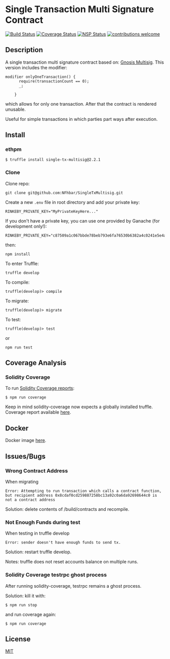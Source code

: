 # Single Transaction Multi Signature Contract

<div>

[![Build Status](https://travis-ci.org/NFhbar/SingleTxMultisig.png?branch=master)](https://travis-ci.org/NFhbar/SingleTxMultisig)
[![Coverage Status](https://coveralls.io/repos/github/NFhbar/SingleTxMultisig/badge.svg?branch=master)](https://coveralls.io/github/NFhbar/SingleTxMultisig?branch=master)
[![NSP Status](https://nodesecurity.io/orgs/nicolas-frega/projects/ff951f47-780c-48d0-af12-330754a60afa/badge)](https://nodesecurity.io/orgs/nicolas-frega/projects/ff951f47-780c-48d0-af12-330754a60afa)
[![contributions welcome](https://img.shields.io/badge/contributions-welcome-brightgreen.svg?style=flat)](https://github.com/NFhbar/SingleTxMultisig/issues)

</div>

## Description
A single transaction multi signature contract based on: [Gnosis Multisig](https://github.com/gnosis/MultiSigWallet).
This version includes the modifier:
```    
modifier onlyOneTransaction() {
      require(transactionCount == 0);
      _;

    }
```
which allows for only one transaction. After that the contract is rendered unusable.

Useful for simple transactions in which parties part ways after execution.

## Install
### ethpm
```
$ truffle install single-tx-multisig@2.2.1
```

### Clone
Clone repo:
```
git clone git@github.com:NFhbar/SingleTxMultisig.git
```

Create a new ```.env``` file in root directory and add your private key:
```
RINKEBY_PRIVATE_KEY="MyPrivateKeyHere..."
```
If you don't have a private key, you can use one provided by Ganache (for development only!):
```
RINKEBY_PRIVATE_KEY="c87509a1c067bbde78beb793e6fa76530b6382a4c0241e5e4a9ec0a0f44dc0d3"
```
then:
```
npm install
```
To enter Truffle:
```
truffle develop
```
To compile:
```
truffle(develop)> compile
```
To migrate:
```
truffle(develop)> migrate
```
To test:
```
truffle(develop)> test
```
or
```
npm run test
```

## Coverage Analysis
### Solidity Coverage
To run [Solidity Coverage reports](https://github.com/sc-forks/solidity-coverage):
```
$ npm run coverage
```
Keep in mind solidity-coverage now expects a globally installed truffle.
Coverage report available [here](https://github.com/NFhbar/SingleTxMultisig/blob/master/coverage).

## Docker
Docker image [here](https://hub.docker.com/r/nfhbar/singletxmultisig/).

## Issues/Bugs
### Wrong Contract Address
When migrating
```
Error: Attempting to run transaction which calls a contract function, but recipient address 0x8cdaf0cd259887258bc13a92c0a6da92698644c0 is not a contract address
```
Solution: delete contents of /build/contracts and recompile.

### Not Enough Funds during test
When testing in truffle develop
```
Error: sender doesn't have enough funds to send tx.
```
Solution: restart truffle develop.

Notes: truffle does not reset accounts balance on multiple runs.

### Solidity Coverage testrpc ghost process
After running solidity-coverage, testrpc remains a ghost process.

Solution: kill it with:
```
$ npm run stop
```
and run coverage again:
```
$ npm run coverage
```

## License
[MIT](https://github.com/OpenZeppelin/zeppelin-solidity/blob/master/LICENSE)
